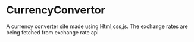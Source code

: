 # CurrencyConvertor
A currency converter site made using Html,css,js. The exchange rates are being fetched from exchange rate api 
